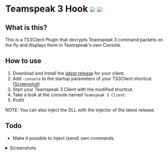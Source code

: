 # Teamspeak 3 Hook [![](https://img.shields.io/github/release/ReSpeak/TS3Hook.svg?style=flat-square)](../../releases/latest) [![](https://img.shields.io/github/downloads/ReSpeak/TS3Hook/total.svg?style=flat-square)]()

## What is this?

This is a TS3Client Plugin that decrypts Teamspeak 3 command packets on the fly and displays them in Teamspeak's own Console.

## How to use

1. Download and install the [latest release](https://github.com/ReSpeak/TS3Hook/releases/latest) for your client.
2. Add `-console` to the startup parameters of your TS3Client shortcut. ([Screenshot](https://i.imgur.com/a5HgomX.png))
3. Start your Teamspeak 3 Client with the modified shortcut.
4. Take a look at the console named `Teamspeak 3 Client`.
5. Profit

NOTE: You can also inject the DLL with the injector of the latest release.

## Todo

- Make it possible to inject (send) own commands.

<details><summary>Screenshots</summary>

![](https://i.imgur.com/uBjPUcc.png)
![](https://i.imgur.com/0ZlwlQO.png)
